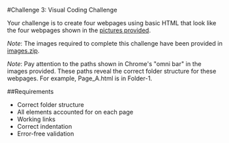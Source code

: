 #Challenge 3: Visual Coding Challenge

Your challenge is to create four webpages using basic HTML that look like the four webpages shown in the [pictures provided](https://github.com/christensenacademy/christensen-academy/tree/master/modules/html-basics/challenges/challenge3).

*Note*: The images required to complete this challenge have been provided in [images.zip](https://github.com/christensenacademy/christensen-academy/blob/master/modules/html-basics/challenges/challenge3/images.zip).

*Note*: Pay attention to the paths shown in Chrome's "omni bar" in the images provided. These paths reveal the correct folder structure for these webpages. For example, Page_A.html is in Folder-1.

##Requirements
* Correct folder structure
* All elements accounted for on each page
* Working links
* Correct indentation
* Error-free validation